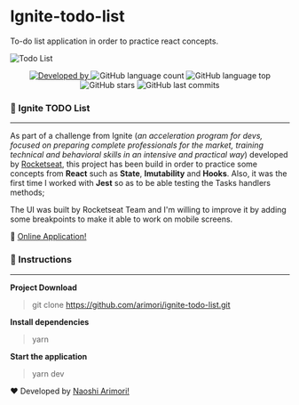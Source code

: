 # Ignite-todo-list
To-do list application in order to practice react concepts.

<img src="https://github.com/arimori/ignite-todo-list/blob/main/src/preview/ignite-todo-list.gif" alt="Todo List"/>

<p style="text-align: center">
<a href="https://www.linkedin.com/in/naoshi/">
<img alt="Developed by" src="https://img.shields.io/badge/Developed%20by-Naoshi%20Arimori-blue">
</a>
<img alt="GitHub language count" src="https://img.shields.io/github/languages/count/arimori/ignite-todo-list">
<img alt="GitHub language top" src="https://img.shields.io/github/languages/top/arimori/ignite-todo-list">
<img alt="GitHub stars" src="https://img.shields.io/github/stars/arimori/ignite-todo-list?style=social">
<img alt="GitHub last commits" src="https://img.shields.io/github/last-commit/arimori/ignite-todo-list">
</p>


### 📑 Ignite TODO List

---
As part of a challenge from Ignite (*an acceleration program for devs, focused on preparing complete professionals for the market, training technical and behavioral skills in an intensive and practical way*) developed by [Rocketseat](https://rocketseat.com.br/), this project has been build in order to practice some concepts from **React** such as **State**, **Imutability** and **Hooks**.
Also, it was the first time I worked with **Jest** so as to be able testing the Tasks handlers methods;


The UI was built by Rocketseat Team and I'm willing to improve it by adding some breakpoints to make it able to work on mobile screens.

:link: [Online Application!](https://ignitetodolist.netlify.app/)


### :checkered_flag: Instructions

---

**Project Download**

> git clone https://github.com/arimori/ignite-todo-list.git

**Install dependencies**

> yarn

**Start the application**

> yarn dev



:heart: Developed by [Naoshi Arimori!](https://www.linkedin.com/in/naoshi/)

